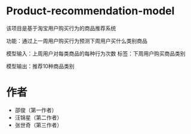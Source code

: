 # Product-recommendation-model
该项目是基于淘宝用户购买行为的商品推荐系统

功能：通过上一周用户购买行为预测下周用户买什么类别商品

模型输入：上周用户对每类商品的每种行为次数  标签：下周用户购买商品类别

模型输出：推荐10种商品类别
# 作者
- 邵俊（第一作者）
- 汪锦星（第二作者）
- 张世奇（第三作者）

